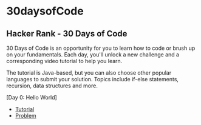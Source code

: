 # 30daysofCode
## Hacker Rank - 30 Days of Code

30 Days of Code is an opportunity for you to learn how to code or brush up on your fundamentals. Each day, you'll unlock a new challenge and a corresponding video tutorial to help you learn.

The tutorial is Java-based, but you can also choose other popular languages to submit your solution. Topics include if-else statements, recursion, data structures and more.

[Day 0: Hello World]
  * [Tutorial]()
  * [Problem]()
